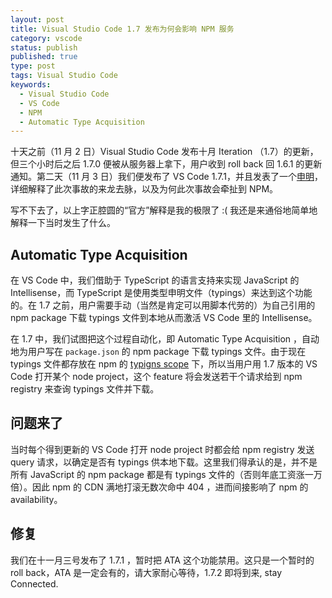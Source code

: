```yaml
--- 
layout: post
title: Visual Studio Code 1.7 发布为何会影响 NPM 服务
category: vscode
status: publish
published: true
type: post
tags: Visual Studio Code
keywords:
  - Visual Studio Code
  - VS Code
  - NPM
  - Automatic Type Acquisition
---
```


十天之前（11 月 2 日）Visual Studio Code 发布十月 Iteration （1.7）的更新，但三个小时后之后 1.7.0 便被从服务器上拿下，用户收到 roll back 回 1.6.1 的更新通知。第二天（11 月 3 日）我们便发布了 VS Code 1.7.1，并且发表了一个[申明](http://code.visualstudio.com/blogs/2016/11/3/rollback)，详细解释了此次事故的来龙去脉，以及为何此次事故会牵扯到 NPM。

写不下去了，以上字正腔圆的“官方”解释是我的极限了 :( 我还是来通俗地简单地解释一下当时发生了什么。

## Automatic Type Acquisition
在 VS Code 中，我们借助于 TypeScript 的语言支持来实现 JavaScript 的 Intellisense，而 TypeScript 是使用类型申明文件（typings）来达到这个功能的。在 1.7 之前，用户需要手动（当然是肯定可以用脚本代劳的）为自己引用的 npm package 下载 typings 文件到本地从而激活 VS Code 里的 Intellisense。

在 1.7 中，我们试图把这个过程自动化，即 Automatic Type Acquisition ，自动地为用户写在 `package.json` 的 npm package 下载 typings 文件。由于现在 typings 文件都存放在 npm 的 [typigns scope](https://www.npmjs.com/~types) 下，所以当用户用 1.7 版本的 VS Code 打开某个 node project，这个 feature 将会发送若干个请求给到 npm registry 来查询 typings 文件并下载。

## 问题来了
当时每个得到更新的 VS Code 打开 node project 时都会给 npm registry 发送 query 请求，以确定是否有 typings 供本地下载。这里我们得承认的是，并不是所有 JavaScript 的 npm package 都是有 typings 文件的（否则年底工资涨一万倍）。因此 npm 的 CDN 满地打滚无数次命中 404 ，进而间接影响了 npm 的 availability。

## 修复
我们在十一月三号发布了 1.7.1 ，暂时把 ATA 这个功能禁用。这只是一个暂时的 roll back，ATA 是一定会有的，请大家耐心等待，1.7.2 即将到来, stay Connected.
